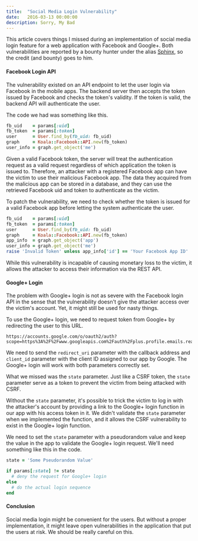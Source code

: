 ```yaml
---
title:  "Social Media Login Vulnerability"
date:   2016-03-13 00:00:00
description: Sorry, My Bad
---
```


This article covers things I missed during an implementation of social media login feature for a web application with Facebook and Google+. Both vulnerabilities are reported by a bounty hunter under the alias [Sphinx](https://twitter.com/therealsphinxx), so the credit (and bounty) goes to him.

#### Facebook Login API

The vulnerability existed on an API endpoint to let the user login via Facebook in the mobile apps. The backend server then accepts the token issued by Facebook and checks the token's validity. If the token is valid, the backend API will authenticate the user.

The code we had was something like this.

~~~rb
fb_uid    = params[:uid]
fb_token  = params[:token]
user      = User.find_by(fb_uid: fb_uid)
graph     = Koala::Facebook::API.new(fb_token)
user_info = graph.get_object('me')
~~~

Given a valid Facebook token, the server will treat the authentication request as a valid request regardless of which application the token is issued to. Therefore, an attacker with a registered Facebook app can have the victim to use their malicious Facebook app. The data they acquired from the malicious app can be stored in a database, and they can use the retrieved Facebook uid and token to authenticate as the victim.

To patch the vulnerability, we need to check whether the token is issued for a valid Facebook app before letting the system authenticate the user.

~~~rb
fb_uid    = params[:uid]
fb_token  = params[:token]
user      = User.find_by(fb_uid: fb_uid)
graph     = Koala::Facebook::API.new(fb_token)
app_info  = graph.get_object('app')
user_info = graph.get_object('me')
raise 'Invalid Token' unless app_info['id'] == 'Your Facebook App ID'
~~~

While this vulnerability is incapable of causing monetary loss to the victim, it allows the attacker to access their information via the REST API.

#### Google+ Login

The problem with Google+ login is not as severe with the Facebook login API in the sense that the vulnerability doesn't give the attacker access over the victim's account. Yet, it might still be used for nasty things.

To use the Google+ login, we need to request token from Google+ by redirecting the user to this URL.

~~~
https://accounts.google.com/o/oauth2/auth?scope=https%3A%2F%2Fwww.googleapis.com%2Fauth%2Fplus.profile.emails.read&state=generate_a_unique_state_value&redirect_uri=callback_uri&response_type=code&client_id=client_id&access_type=offline
~~~

We need to send the `redirect_uri` parameter with the callback address and `client_id` parameter with the client ID assigned to our app by Google. The Google+ login will work with both parameters correctly set.

What we missed was the `state` parameter. Just like a CSRF token, the `state` parameter serve as a token to prevent the victim from being attacked with CSRF.

Without the `state` parameter, it's possible to trick the victim to log in with the attacker's account by providing a link to the Google+ login function in our app with his access token in it. We didn't validate the `state` parameter when we implemented the function, and it allows the CSRF vulnerability to exist in the Google+ login function.

We need to set the `state` parameter with a pseudorandom value and keep the value in the app to validate the Google+ login request. We'll need something like this in the code.

~~~rb
state = 'Some Pseudorandom Value'

if params[:state] != state
  # deny the request for Google+ login
else
  # do the actual login sequence
end
~~~

#### Conclusion

Social media login might be convenient for the users. But without a proper implementation, it might leave open vulnerabilities in the application that put the users at risk. We should be really careful on this.